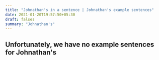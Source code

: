```yaml
---
title: "Johnathan's in a sentence | Johnathan's example sentences"
date: 2021-01-20T19:57:50+05:30
draft: falses
summary: "Johnathan's"
---
```

## Unfortunately, we have no example sentences for Johnathan's                 
